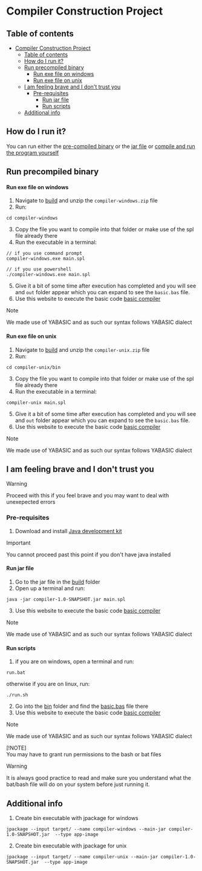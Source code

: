 # Compiler Construction Project

## Table of contents

- [Compiler Construction Project](#compiler-construction-project)
  - [Table of contents](#table-of-contents)
  - [How do I run it?](#how-do-i-run-it)
  - [Run precompiled binary](#run-precompiled-binary)
      - [Run exe file on windows](#run-exe-file-on-windows)
      - [Run exe file on unix](#run-exe-file-on-unix)
  - [I am feeling brave and I don't trust you](#i-am-feeling-brave-and-i-dont-trust-you)
    - [Pre-requisites](#pre-requisites)
      - [Run jar file](#run-jar-file)
      - [Run scripts](#run-scripts)
  - [Additional info](#additional-info)

## How do I run it?
You can run either the <a href="#run-exe-file">pre-compiled binary</a> or the <a href="#run-jar-file">jar file</a> or <a href="#run-scripts">compile and run the program yourself</a>

## Run precompiled binary

#### Run exe file on windows
1. Navigate to <a href="build">build</a> and unzip the ```compiler-windows.zip``` file
2. Run:
```
cd compiler-windows
```
3. Copy the file you want to compile into that folder or make use of the spl file already there
4. Run the executable in a terminal:
```
// if you use command prompt
compiler-windows.exe main.spl

// if you use powershell
./compiler-windows.exe main.spl
```
5. Give it a bit of some time after execution has completed and you will see and ```out``` folder appear which you can expand to see the ```basic.bas``` file.
6. Use this website to execute the basic code <a href="https://www.jdoodle.com/execute-yabasic-online">basic compiler</a>
> [!NOTE]  
> We made use of YABASIC and as such our syntax follows YABASIC dialect

#### Run exe file on unix
1. Navigate to <a href="build">build</a> and unzip the ```compiler-unix.zip``` file
2. Run:
```
cd compiler-unix/bin
```
3. Copy the file you want to compile into that folder or make use of the spl file already there
4. Run the executable in a terminal:
```
compiler-unix main.spl
```
5. Give it a bit of some time after execution has completed and you will see and ```out``` folder appear which you can expand to see the ```basic.bas``` file.
6. Use this website to execute the basic code <a href="https://www.jdoodle.com/execute-yabasic-online">basic compiler</a>
> [!NOTE]  
> We made use of YABASIC and as such our syntax follows YABASIC dialect

## I am feeling brave and I don't trust you
> [!WARNING]  
> Proceed with this if you feel brave and you may want to deal with unexepected errors

### Pre-requisites
1. Download and install <a href="https://www.oracle.com/za/java/technologies/downloads/#jdk22-windows">Java development kit</a>
> [!IMPORTANT]  
> You cannot proceed past this point if you don't have java installed

#### Run jar file
1. Go to the jar file in the <a href="build">build</a> folder
2. Open up a terminal and run:
```
java -jar compiler-1.0-SNAPSHOT.jar main.spl
```
3. Use this website to execute the basic code <a href="https://www.jdoodle.com/execute-yabasic-online">basic compiler</a>
> [!NOTE]  
> We made use of YABASIC and as such our syntax follows YABASIC dialect

#### Run scripts
1. if you are on windows, open a terminal and run:
```
run.bat
```
otherwise if you are on linux, run:
```
./run.sh
```
2. Go into the <a href="bin/out">bin</a> folder and find the <a href="bin/out/basic.bas">basic.bas</a> file there
3. Use this website to execute the basic code <a href="https://www.jdoodle.com/execute-yabasic-online">basic compiler</a>
> [!NOTE]  
> We made use of YABASIC and as such our syntax follows YABASIC dialect
> 
> [!NOTE]  
> You may have to grant run permissions to the bash or bat files

> [!WARNING]  
> It is always good practice to read and make sure you understand what the bat/bash file will do on your system before just running it.

## Additional info

1. Create bin executable with jpackage for windows
```
jpackage --input target/ --name compiler-windows --main-jar compiler-1.0-SNAPSHOT.jar  --type app-image
```
2. Create bin executable with jpackage for unix
```
jpackage --input target/ --name compiler-unix --main-jar compiler-1.0-SNAPSHOT.jar  --type app-image
```